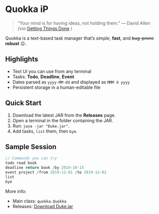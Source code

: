 # Quokka iP

> “Your mind is for having ideas, not holding them.” — David Allen  
> _(via_ [Getting Things Done](https://gettingthingsdone.com) _)_

Quokka is a text-based task manager that’s *simple*, **fast**, and ~~bug-prone~~ **robust** 😉.

## Highlights
- Text UI you can use from any terminal
- Tasks: **Todo**, **Deadline**, **Event**
- Dates parsed as `yyyy-MM-dd` and displayed as `MMM d yyyy`
- Persistent storage in a human-editable file

## Quick Start
1. Download the latest JAR from the **Releases** page.
2. Open a terminal in the folder containing the JAR.
3. Run: `java -jar "Duke.jar"`.
4. Add tasks, `list` them, then `bye`.

## Sample Session
```java
// Commands you can try
todo read book
deadline return book /by 2019-10-15
event project /from 2019-12-01 /to 2019-12-02
list
bye
````

More info:

* Main class: `quokka.Quokka`
* Releases: [Download Duke.jar](https://github.com/WFYishere/ip/releases) 


